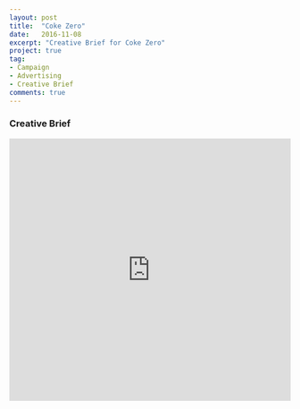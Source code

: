 ```yaml
---
layout: post
title:  "Coke Zero"
date:   2016-11-08
excerpt: "Creative Brief for Coke Zero"
project: true
tag:
- Campaign
- Advertising
- Creative Brief
comments: true
---
```


### Creative Brief 
<style>
.responsive-wrap iframe{ max-width: 100%;}
</style>
<div class="responsive-wrap">
	<iframe src="https://docs.google.com/document/d/1IO5k_UN6OooUSiAl6t2lwO_nfqs6dLtcMd0k9qjkiS0/pub?embedded=true"  frameborder="0" width="960" height="469" allowfullscreen="true" mozallowfullscreen="true" webkitallowfullscreen="true" ></iframe>
</div>
